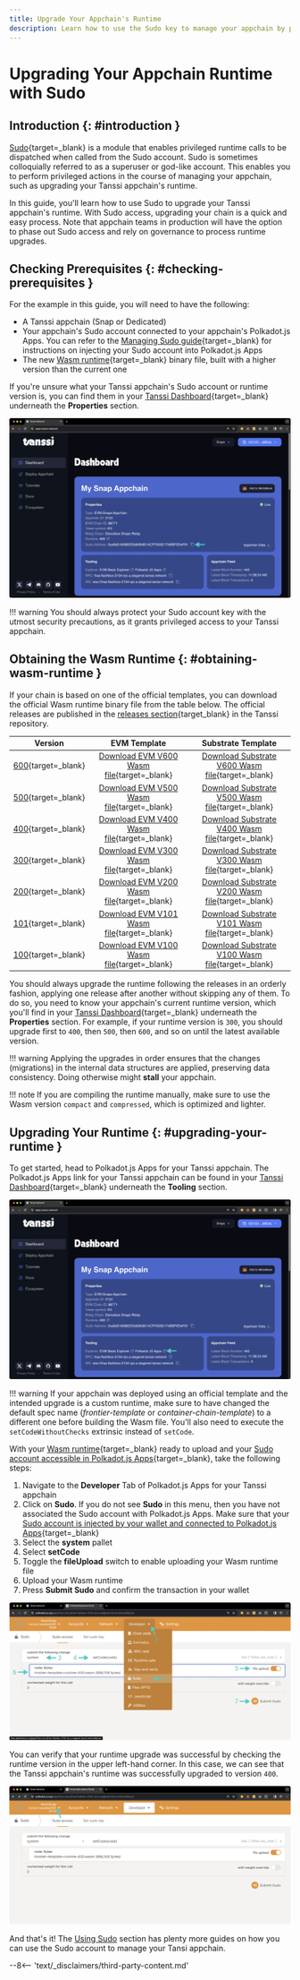 ```yaml
---
title: Upgrade Your Appchain's Runtime
description: Learn how to use the Sudo key to manage your appchain by performing the privileged action of upgrading the runtime of your Tanssi appchain.
---
```


# Upgrading Your Appchain Runtime with Sudo

## Introduction {: #introduction }

[Sudo](https://paritytech.github.io/polkadot-sdk/master/pallet_sudo/index.html){target=\_blank} is a module that enables privileged runtime calls to be dispatched when called from the Sudo account. Sudo is sometimes colloquially referred to as a superuser or god-like account. This enables you to perform privileged actions in the course of managing your appchain, such as upgrading your Tanssi appchain's runtime.

In this guide, you'll learn how to use Sudo to upgrade your Tanssi appchain's runtime. With Sudo access, upgrading your chain is a quick and easy process. Note that appchain teams in production will have the option to phase out Sudo access and rely on governance to process runtime upgrades.

## Checking Prerequisites {: #checking-prerequisites }

For the example in this guide, you will need to have the following:

 - A Tanssi appchain (Snap or Dedicated)
 - Your appchain's Sudo account connected to your appchain's Polkadot.js Apps. You can refer to the [Managing Sudo guide](/builders/manage/sudo/sudo/#configuring-polkadotjs-apps/){target=\_blank} for instructions on injecting your Sudo account into Polkadot.js Apps
 - The new [Wasm runtime](/learn/framework/architecture/#runtime/){target=\_blank} binary file, built with a higher version than the current one

If you're unsure what your Tanssi appchain's Sudo account or runtime version is, you can find them in your [Tanssi Dashboard](https://apps.tanssi.network/){target=\_blank} underneath the **Properties** section.

![Locating your Sudo address and runtime version on apps.tanssi.network](/images/builders/manage/sudo/upgrade/upgrade-1.webp)

!!! warning
    You should always protect your Sudo account key with the utmost security precautions, as it grants privileged access to your Tanssi appchain.

## Obtaining the Wasm Runtime {: #obtaining-wasm-runtime }

If your chain is based on one of the official templates, you can download the official Wasm runtime binary file from the table below. The official releases are published in the [releases section](https://github.com/moondance-labs/tanssi/releases){target\_blank} in the Tanssi repository.

|                                              Version                                               |                                                                            EVM Template                                                                            |                                                                           Substrate Template                                                                           |
|:--------------------------------------------------------------------------------------------------:|:------------------------------------------------------------------------------------------------------------------------------------------------------------------:|:----------------------------------------------------------------------------------------------------------------------------------------------------------------------:|
|      [600](https://github.com/moondance-labs/tanssi/releases/tag/runtime-600){target=\_blank}      |      [Download EVM V600 Wasm file](https://github.com/moondance-labs/tanssi/releases/download/runtime-600/frontier-template-runtime-600.wasm){target=\_blank}      |      [Download Substrate V600 Wasm file](https://github.com/moondance-labs/tanssi/releases/download/runtime-600/simple-template-runtime-600.wasm){target=\_blank}      |
|      [500](https://github.com/moondance-labs/tanssi/releases/tag/runtime-500){target=\_blank}      |      [Download EVM V500 Wasm file](https://github.com/moondance-labs/tanssi/releases/download/runtime-500/frontier-template-runtime-500.wasm){target=\_blank}      |      [Download Substrate V500 Wasm file](https://github.com/moondance-labs/tanssi/releases/download/runtime-500/simple-template-runtime-500.wasm){target=\_blank}      |
| [400](https://github.com/moondance-labs/tanssi/releases/tag/runtime-400-templates){target=\_blank} | [Download EVM V400 Wasm file](https://github.com/moondance-labs/tanssi/releases/download/runtime-400-templates/frontier-template-runtime-400.wasm){target=\_blank} | [Download Substrate V400 Wasm file](https://github.com/moondance-labs/tanssi/releases/download/runtime-400-templates/simple-template-runtime-400.wasm){target=\_blank} |
| [300](https://github.com/moondance-labs/tanssi/releases/tag/templates-runtime-300){target=\_blank} | [Download EVM V300 Wasm file](https://github.com/moondance-labs/tanssi/releases/download/templates-runtime-300/frontier-template-runtime-300.wasm){target=\_blank} | [Download Substrate V300 Wasm file](https://github.com/moondance-labs/tanssi/releases/download/templates-runtime-300/simple-template-runtime-300.wasm){target=\_blank} |
|      [200](https://github.com/moondance-labs/tanssi/releases/tag/runtime-200){target=\_blank}      |      [Download EVM V200 Wasm file](https://github.com/moondance-labs/tanssi/releases/download/runtime-200/frontier-template-runtime-200.wasm){target=\_blank}      |      [Download Substrate V200 Wasm file](https://github.com/moondance-labs/tanssi/releases/download/runtime-200/simple-template-runtime-200.wasm){target=\_blank}      |
| [101](https://github.com/moondance-labs/tanssi/releases/tag/runtime-101-templates){target=\_blank} | [Download EVM V101 Wasm file](https://github.com/moondance-labs/tanssi/releases/download/runtime-101-templates/frontier-template-runtime-101.wasm){target=\_blank} | [Download Substrate V101 Wasm file](https://github.com/moondance-labs/tanssi/releases/download/runtime-101-templates/simple-template-runtime-101.wasm){target=\_blank} |
| [100](https://github.com/moondance-labs/tanssi/releases/tag/runtime-100-templates){target=\_blank} | [Download EVM V100 Wasm file](https://github.com/moondance-labs/tanssi/releases/download/runtime-100-templates/frontier-template-runtime-100.wasm){target=\_blank} | [Download Substrate V100 Wasm file](https://github.com/moondance-labs/tanssi/releases/download/runtime-100-templates/simple-template-runtime-100.wasm){target=\_blank} |

You should always upgrade the runtime following the releases in an orderly fashion, applying one release after another without skipping any of them. To do so, you need to know your appchain's current runtime version, which you'll find in your [Tanssi Dashboard](https://apps.tanssi.network/){target=\_blank} underneath the **Properties** section. For example, if your runtime version is `300`, you should upgrade first to `400`, then `500`, then `600`, and so on until the latest available version.

!!! warning
    Applying the upgrades in order ensures that the changes (migrations) in the internal data structures are applied, preserving data consistency. Doing otherwise might **stall** your appchain.

!!! note
    If you are compiling the runtime manually, make sure to use the Wasm version `compact` and `compressed`, which is optimized and lighter.

## Upgrading Your Runtime {: #upgrading-your-runtime }

To get started, head to Polkadot.js Apps for your Tanssi appchain. The Polkadot.js Apps link for your Tanssi appchain can be found in your [Tanssi Dashboard](https://apps.tanssi.network/){target=\_blank} underneath the **Tooling** section.

![Locating your Polkadot.js Apps Link on apps.tanssi.network](/images/builders/manage/sudo/upgrade/upgrade-2.webp)

!!! warning
    If your appchain was deployed using an official template and the intended upgrade is a custom runtime, make sure to have changed the default spec name (*frontier-template* or *container-chain-template*) to a different one before building the Wasm file. You'll also need to execute the `setCodeWithoutChecks` extrinsic instead of `setCode`.

With your [Wasm runtime](/learn/framework/architecture/#runtime/){target=\_blank} ready to upload and your [Sudo account accessible in Polkadot.js Apps](/builders/manage/sudo/sudo/#configuring-polkadotjs-apps/){target=\_blank}, take the following steps:

1. Navigate to the **Developer** Tab of Polkadot.js Apps for your Tanssi appchain
2. Click on **Sudo**. If you do not see **Sudo** in this menu, then you have not associated the Sudo account with Polkadot.js Apps. Make sure that your [Sudo account is injected by your wallet and connected to Polkadot.js Apps](/builders/manage/sudo/sudo/#configuring-polkadotjs-apps/){target=\_blank}
3. Select the **system** pallet
4. Select **setCode**
5. Toggle the **fileUpload** switch to enable uploading your Wasm runtime file
6. Upload your Wasm runtime
7. Press **Submit Sudo** and confirm the transaction in your wallet

![Upgrading your Runtime on Polkadot.js Apps](/images/builders/manage/sudo/upgrade/upgrade-3.webp)

You can verify that your runtime upgrade was successful by checking the runtime version in the upper left-hand corner. In this case, we can see that the Tanssi appchain's runtime was successfully upgraded to version `400`.

![Check Runtime version on Polkadot.js Apps](/images/builders/manage/sudo/upgrade/upgrade-4.webp)

And that's it! The [Using Sudo](/builders/manage/sudo/) section has plenty more guides on how you can use the Sudo account to manage your Tansi appchain.

--8<-- 'text/_disclaimers/third-party-content.md'
